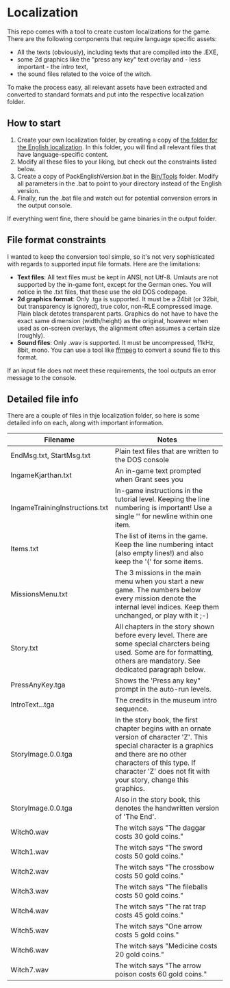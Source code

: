 # Localization

This repo comes with a tool to create custom localizations for the game. There are the following components that require language specific assets:

- All the texts (obviously), including texts that are compiled into the .EXE,
- some 2d graphics like the "press any key" text overlay and - less important - the intro text,
- the sound files related to the voice of the witch.

To make the process easy, all relevant assets have been extracted and converted to standard formats and put into the respective localization folder.

## How to start

1) Create your own localization folder, by creating a copy of [the folder for the English localization](Data/SourceAssets/Localization/English). In this folder, you will find all relevant files that have language-specific content.
1) Modify all these files to your liking, but check out the constraints listed below.  
1) Create a copy of PackEnglishVersion.bat in the [Bin/Tools](Bin/Tools) folder. Modify all parameters in the .bat to point to your directory instead of the English version. 
1) Finally, run the .bat file and watch out for potential conversion errors in the output console.

If everything went fine, there should be game binaries in the output folder.

## File format constraints

I wanted to keep the conversion tool simple, so it's not very sophisticated with regards to supported input file formats. Here are the limitations:

- **Text files**: All text files must be kept in ANSI, not Utf-8. Umlauts are not supported by the in-game font, except for the German ones. You will notice in the .txt files, that these use the old DOS codepage.
- **2d graphics format**: Only .tga is supported. It must be a 24bit (or 32bit, but transparency is ignored), true color, non-RLE compressed image. Plain black detotes transparent parts.
Graphics do not have to have the exact same dimension (width/height) as the original, however when used as on-screen overlays, the alignment often assumes a certain size (roughly).
- **Sound files**: Only .wav is supported. It must be uncompressed, 11kHz, 8bit, mono. You can use a tool like [ffmpeg](https://ffmpeg.org/) to convert a sound file to this format. 

If an input file does not meet these requirements, the tool outputs an error message to the console.

## Detailed file info

There are a couple of files in thje localization folder, so here is some detailed info on each, along with important information.

| Filename | Notes |
| -------- | ----- |
| EndMsg.txt, StartMsg.txt | Plain text files that are written to the DOS console |
| IngameKjarthan.txt | An in-game text prompted when Grant sees you |
| IngameTrainingInstructions.txt | In-game instructions in the tutorial level. Keeping the line numbering is important! Use a single '\' for newline within one item.|
|Items.txt| The list of items in the game. Keep the line numbering intact (also empty lines!) and also keep the '(' for some items.
|MissionsMenu.txt|The 3 missions in the main menu when you start a new game. The numbers below every mission denote the internal level indices. Keep them unchanged, or play with it ;-)|
|Story.txt| All chapters in the story shown before every level. There are some special charcters being used. Some are for formatting, others are mandatory. See dedicated paragraph below.|
|PressAnyKey.tga|Shows the 'Press any key" prompt in the auto-run levels.|
|IntroText.*.*.tga|The credits in the museum intro sequence.|
|StoryImage.0.0.tga|In the story book, the first chapter begins with an ornate version of character 'Z'. This special character is a graphics and there are no other characters of this type. If character 'Z' does not fit with your story, change this graphics.
|StoryImage.0.0.tga|Also in the story book, this denotes the handwritten version of 'The End'.
|Witch0.wav|The witch says "The daggar costs 30 gold coins."|
|Witch1.wav|The witch says "The sword costs 50 gold coins."|
|Witch2.wav|The witch says "The crossbow costs 50 gold coins."|
|Witch3.wav|The witch says "The fileballs costs 50 gold coins."|
|Witch4.wav|The witch says "The rat trap costs 45 gold coins."|
|Witch5.wav|The witch says "One arrow costs 5 gold coins."|
|Witch6.wav|The witch says "Medicine costs 20 gold coins."|
|Witch7.wav|The witch says "The arrow poison costs 60 gold coins."|
